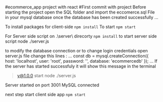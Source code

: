 #ecommerce_app project with react
#First commit with project
Before starting the project open the SQL folder and import the eccomerce.sql File in your mysql database
once the database has been created successfully 
...

To install packages for client-side
 `npm install` 
To start `npm start`

For Server side script
on .\server\ direcorty 
`npm install`
to start server side script
node ./server.js

to modify the database connection or to change login credentials
open server.js file 
change this lines :
...
const db = mysql.createConnection({
    host: 'localhost',
    user: 'root',
    password: '',
    database: 'ecommercedb'
});
...
If the server has started successfuly it will show this message in the terminal 

> y@1.0.0 start
> node ./server.js

Server started on port 3001
MySQL connected


next step start client side app
`npm start` 


